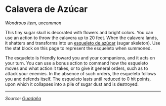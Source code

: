 # Calavera de Azúcar
_Wondrous item, uncommon_

This tiny sugar skull is decorated with flowers and bright colors. You can use an action to throw the calavera up to 20 feet. When the calavera lands, it shatters and transforms into un [esqueleto de azúcar](https://github.com/mpanighetti/dnd5e-monsters/blob/main/constructs/esqueleto-de-azucar.md) (sugar skeleton). Use the stat block on this page to represent the esqueleto when summoned.

The esqueleto is friendly toward you and your companions, and it acts on your turn. You can use a bonus action to command how the esqueleto moves and what action it takes, or to give it general orders, such as to attack your enemies. In the absence of such orders, the esqueleto follows you and defends itself. The esqueleto lasts until reduced to 0 hit points, upon which it collapses into a pile of sugar dust and is destroyed.

---

_Source: [Guadaña](https://github.com/mpanighetti/dnd5e-adventures/blob/main/tier-2/guadana.md)_
